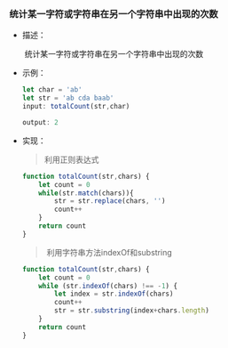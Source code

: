 ### 统计某一字符或字符串在另一个字符串中出现的次数

- 描述：

  ​	统计某一字符或字符串在另一个字符串中出现的次数

- 示例：

  ```js
  let char = 'ab'
  let str = 'ab cda baab'
  input: totalCount(str,char)
  
  output: 2
  ```

- 实现：

  > 利用正则表达式

  

  ```js
  function totalCount(str,chars) {
      let count = 0
      while(str.match(chars)){
          str = str.replace(chars, '')
          count++
      }
      return count
  }
  ```

  > ​	利用字符串方法indexOf和substring

  

  ```js
  function totalCount(str,chars) {
      let count = 0
      while (str.indexOf(chars) !== -1) {
          let index = str.indexOf(chars)
          count++
          str = str.substring(index+chars.length)
      }
      return count
  }
  ```